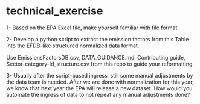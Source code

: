 # technical_exercise

1- Based on the EPA Excel file, make yourself familiar with file format.

2- Develop a python script to extract the emission factors from this Table into the EFDB-like structured normalized data format.

Use EmissionsFactorsDB.csv, DATA_GUIDANCE.md, Contributing guide, Sector-category-Id_structure.csv from this repo to guide your reformatting.

3- Usually after the script-based ingress, still some manual adjustments by the data team is needed.  After we are done with normalization for this year, we know that next year the EPA will release a new dataset. How would you automate the ingress of data to not repeat any manual adjustments done?   
